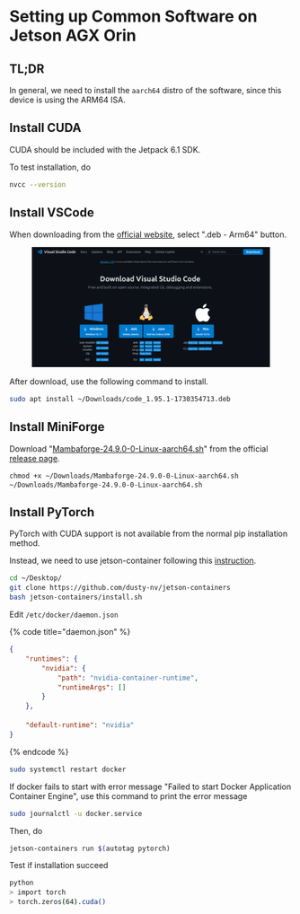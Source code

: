 # Setting up Common Software on Jetson AGX Orin

## TL;DR

In general, we need to install the `aarch64` distro of the software, since this device is using the ARM64 ISA.





## Install CUDA

CUDA should be included with the Jetpack 6.1 SDK.&#x20;

To test installation, do

```bash
nvcc --version
```





## Install VSCode

When downloading from the [official website](https://code.visualstudio.com/Download), select ".deb - Arm64" button.

<figure><img src="../../../.gitbook/assets/image (237).png" alt=""><figcaption></figcaption></figure>



After download, use the following command to install.

```bash
sudo apt install ~/Downloads/code_1.95.1-1730354713.deb
```



## Install MiniForge

Download "[Mambaforge-24.9.0-0-Linux-aarch64.sh](https://github.com/conda-forge/miniforge/releases/download/24.9.0-0/Mambaforge-24.9.0-0-Linux-aarch64.sh)" from the official [release page](https://github.com/conda-forge/miniforge/releases).

```
chmod +x ~/Downloads/Mambaforge-24.9.0-0-Linux-aarch64.sh
~/Downloads/Mambaforge-24.9.0-0-Linux-aarch64.sh
```



## Install PyTorch

PyTorch with CUDA support is not available from the normal pip installation method.

Instead, we need to use jetson-container following this [instruction](https://github.com/dusty-nv/jetson-containers/blob/master/docs/setup.md).

```bash
cd ~/Desktop/
git clone https://github.com/dusty-nv/jetson-containers
bash jetson-containers/install.sh
```



Edit `/etc/docker/daemon.json`

{% code title="daemon.json" %}
```json
{
    "runtimes": {
        "nvidia": {
            "path": "nvidia-container-runtime",
            "runtimeArgs": []
        }
    },

    "default-runtime": "nvidia"
}
```
{% endcode %}

```bash
sudo systemctl restart docker
```



If docker fails to start with error message "Failed to start Docker Application Container Engine", use this command to print the error message

```bash
sudo journalctl -u docker.service
```





Then, do&#x20;

```bash
jetson-containers run $(autotag pytorch)
```





Test if installation succeed

```bash
python
> import torch
> torch.zeros(64).cuda()
```









